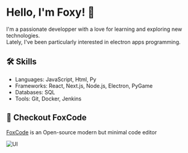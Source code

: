 # Hello, I'm Foxy! 👋

I'm a passionate developper with a love for learning and exploring new technologies.  
Lately, I've been particularly interested in electron apps programming.

## 🛠️ Skills

- Languages: JavaScript, Html, Py
- Frameworks: React, Next.js, Node.js, Electron, PyGame
- Databases: SQL
- Tools: Git, Docker, Jenkins

## 👀 Checkout FoxCode

[FoxCode]([https://github.com/Lukylix/Igni](https://github.com/FoxyIsCoding/FoxCode)) is an Open-source modern but minimal code editor

![UI](https://raw.githubusercontent.com/Haeri/monolith-code/master/docs/res/img/screenshot.png)

<!-- ## 🙌 Open for Collaboration

I'm open to collaborating on [Igni](https://github.com/Lukylix/Igni) project or any other projects where I can make meaningful contributions. Let's get in touch!

dev.garcia.lucas@gmail.com

<!--
**FoxyIsCoding/FoxyIsCoding** is a ✨ _special_ ✨ repository because its `README.md` (this file) appears on your GitHub profile.

Here are some ideas to get you started:

- 🔭 I’m currently working on ...
- 🌱 I’m currently learning ...
- 👯 I’m looking to collaborate on ...
- 🤔 I’m looking for help with ...
- 💬 Ask me about ...
- 📫 How to reach me: ...
- 😄 Pronouns: ...
- ⚡ Fun fact: ...
-->
